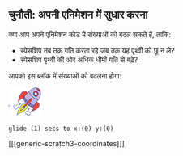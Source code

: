 ## चुनौती: अपनी एनिमेशन में सुधार करना

क्या आप अपने एनिमेशन कोड में संख्याओं को बदल सकते हैं, ताकि:

+ स्पेसशिप तब तक गति करता रहे जब तक यह पृथ्वी को छू न ले?
+ स्पेसशिप पृथ्वी की ओर अधिक धीमी गति से बढ़े?

आपको इस ब्लॉक में संख्याओं को बदलना होगा:

![रॉकेटशिप स्प्राइट](images/sprite-spaceship.png)

```blocks3
glide (1) secs to x:(0) y:(0)
```

[[[generic-scratch3-coordinates]]]